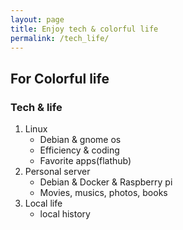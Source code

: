 ```yaml
---
layout: page
title: Enjoy tech & colorful life
permalink: /tech_life/
---
```

## For Colorful life
### Tech & life
1. Linux
   - Debian & gnome os
   - Efficiency & coding
   - Favorite apps(flathub)
1. Personal server
   - Debian & Docker & Raspberry pi
   - Movies, musics, photos, books
1. Local life
   - local history

